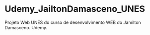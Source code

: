 # Udemy_JailtonDamasceno_UNES
 Projeto Web UNES do curso de desenvolvimento WEB do Jamilton Damasceno. Udemy.
